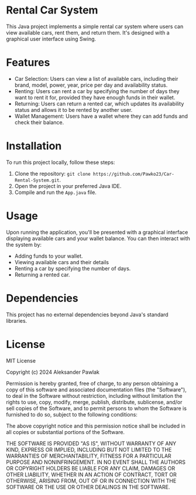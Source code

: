 # Rental Car System

This Java project implements a simple rental car system where users can view available cars, rent them, and return them. It's designed with a graphical user interface using Swing.

# Features

* Car Selection: Users can view a list of available cars, including their brand, model, power, year, price per day and availability status.
* Renting: Users can rent a car by specifying the number of days they want to rent it for, provided they have enough funds in their wallet.
* Returning: Users can return a rented car, which updates its availability status and allows it to be rented by another user.
* Wallet Management: Users have a wallet where they can add funds and check their balance.

# Installation

To run this project locally, follow these steps:

1. Clone the repository:
```git clone https://github.com/Pawko23/Car-Rental-System.git```.
2. Open the project in your preferred Java IDE.
3. Compile and run the `App.java` file.

# Usage

Upon running the application, you'll be presented with a graphical interface displaying available cars and your wallet balance. You can then interact with the system by:

* Adding funds to your wallet.
* Viewing available cars and their details
* Renting a car by specifying the number of days.
* Returning a rented car.

# Dependencies 

This project has no external dependencies beyond Java's standard libraries.

# License

MIT License

Copyright (c) 2024 Aleksander Pawlak

Permission is hereby granted, free of charge, to any person obtaining a copy
of this software and associated documentation files (the "Software"), to deal
in the Software without restriction, including without limitation the rights
to use, copy, modify, merge, publish, distribute, sublicense, and/or sell
copies of the Software, and to permit persons to whom the Software is
furnished to do so, subject to the following conditions:

The above copyright notice and this permission notice shall be included in all
copies or substantial portions of the Software.

THE SOFTWARE IS PROVIDED "AS IS", WITHOUT WARRANTY OF ANY KIND, EXPRESS OR
IMPLIED, INCLUDING BUT NOT LIMITED TO THE WARRANTIES OF MERCHANTABILITY,
FITNESS FOR A PARTICULAR PURPOSE AND NONINFRINGEMENT. IN NO EVENT SHALL THE
AUTHORS OR COPYRIGHT HOLDERS BE LIABLE FOR ANY CLAIM, DAMAGES OR OTHER
LIABILITY, WHETHER IN AN ACTION OF CONTRACT, TORT OR OTHERWISE, ARISING FROM,
OUT OF OR IN CONNECTION WITH THE SOFTWARE OR THE USE OR OTHER DEALINGS IN THE
SOFTWARE.
